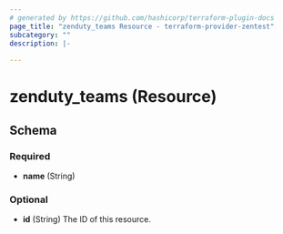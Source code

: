 ```yaml
---
# generated by https://github.com/hashicorp/terraform-plugin-docs
page_title: "zenduty_teams Resource - terraform-provider-zentest"
subcategory: ""
description: |-
  
---
```


# zenduty_teams (Resource)





<!-- schema generated by tfplugindocs -->
## Schema

### Required

- **name** (String)

### Optional

- **id** (String) The ID of this resource.



